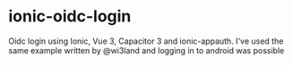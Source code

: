# ionic-oidc-login
Oidc login using Ionic, Vue 3, Capacitor 3 and ionic-appauth. I've used the same example written by @wi3land and logging in to android was possible

